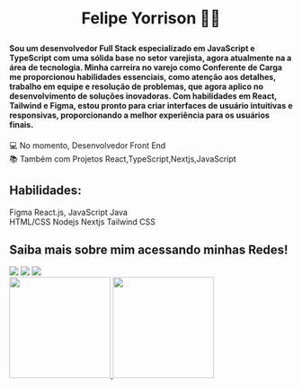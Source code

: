 <h1 align="center">Felipe Yorrison 🧑‍💻</p>

#### <p> Sou um desenvolvedor Full Stack especializado em JavaScript e TypeScript com uma sólida base no setor varejista, agora atualmente na a área de tecnologia. Minha carreira no varejo como Conferente de Carga me proporcionou habilidades essenciais, como atenção aos detalhes, trabalho em equipe e resolução de problemas, que agora aplico no desenvolvimento de soluções inovadoras. Com habilidades em React, Tailwind e Figma, estou pronto para criar interfaces de usuário intuitivas e responsivas, proporcionando a melhor experiência para os usuários finais.
</p>

💻 No momento, Desenvolvedor  Front End<br>
📚 Também com Projetos React,TypeScript,Nextjs,JavaScript<br>

## Habilidades:
Figma
React.js,
JavaScript
Java<br>
HTML/CSS
Nodejs
Nextjs
Tailwind CSS

## Saiba mais sobre mim acessando minhas Redes!
<div>
 <a href="https://www.linkedin.com/in/felipe-yorrison-2b3b34340/" target="_blank"><img src="https://img.shields.io/badge/-LinkedIn-%230077B5?style=for-the-badge&logo=linkedin&logoColor=white" target="_blank"></a>
 <a href = "mailto:felipeyorrison25@gmail.com"><img src="https://img.shields.io/badge/Gmail-D14836?style=for-the-badge&logo=gmail&logoColor=white" target="_blank"></a>
<a href="https://www.instagram.com/felipedev3/" target="_blank"><img src="https://img.shields.io/badge/-Instagram-%23E4405F?style=for-the-badge&logo=instagram&logoColor=white" target="_blank"></a>
</div>

<div>
<a href="https://github.com/FelipeYors">
<img height="180em" src="https://github-readme-stats.vercel.app/api/top-langs/?username=FelipeYorrison&layout=compact&langs_count=7&theme=dracula"/>
<img height="180em" src="https://github-readme-stats.vercel.app/api?username=FelipeYorrison&show_icons=true&theme=dracula&include_all_commits=true&count_private=true"/>
</div>
